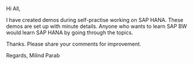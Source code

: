Hi All,

I have created demos during self-practise working on SAP HANA. These demos are set up with minute details. Anyone who wants to learn SAP BW would learn SAP HANA by going through the topics. 

Thanks. Please share your comments for improvement.

Regards,
Milind Parab
